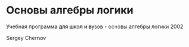 # Основы алгебры логики

Учебная программа для школ и вузов - основы алгебры логики
2002

Sergey Chernov

